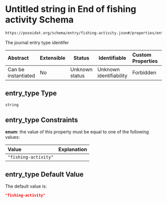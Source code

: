 # Untitled string in End of fishing activity Schema

```txt
https://poseidat.org/schema/entry/fishing-activity.json#/properties/entry_type
```

The journal entry type identifer


| Abstract            | Extensible | Status         | Identifiable            | Custom Properties | Additional Properties | Access Restrictions | Defined In                                                                            |
| :------------------ | ---------- | -------------- | ----------------------- | :---------------- | --------------------- | ------------------- | ------------------------------------------------------------------------------------- |
| Can be instantiated | No         | Unknown status | Unknown identifiability | Forbidden         | Allowed               | none                | [fishing-activity.json\*](schemas/entry/fishing-activity.json "open original schema") |

## entry_type Type

`string`

## entry_type Constraints

**enum**: the value of this property must be equal to one of the following values:

| Value                | Explanation |
| :------------------- | ----------- |
| `"fishing-activity"` |             |

## entry_type Default Value

The default value is:

```json
"fishing-activity"
```
